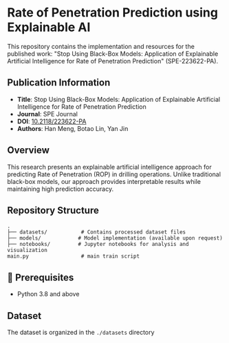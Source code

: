 # Rate of Penetration Prediction using Explainable AI

This repository contains the implementation and resources for the published work: "Stop Using Black-Box Models: Application of Explainable Artificial Intelligence for Rate of Penetration Prediction" (SPE-223622-PA).

## Publication Information
- **Title**: Stop Using Black-Box Models: Application of Explainable Artificial Intelligence for Rate of Penetration Prediction
- **Journal**: SPE Journal
- **DOI**: [10.2118/223622-PA](https://onepetro.org/SJ/article-abstract/doi/10.2118/223622-PA/580238/Stop-Using-Black-Box-Models-Application-of)
- **Authors**: Han Meng, Botao Lin, Yan Jin

## Overview
This research presents an explainable artificial intelligence approach for predicting Rate of Penetration (ROP) in drilling operations. Unlike traditional black-box models, our approach provides interpretable results while maintaining high prediction accuracy.

## Repository Structure
```
.
├── datasets/           # Contains processed dataset files
├── models/            # Model implementation (available upon request)
├── notebooks/         # Jupyter notebooks for analysis and visualization
main.py                 # main train script
```

## 🔧 Prerequisites
- Python 3.8 and above


## Dataset
The dataset is organized in the `./datasets` directory